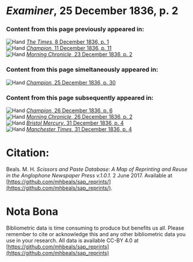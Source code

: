 # *Examiner*, 25 December 1836, p. 2  
  
### Content from this page previously appeared in:  
![Hand](http://scissorsandpaste.net/wp-content/uploads/2017/06/smallhandpointer.png) [*The Times*, 8 December 1836, p. 1](https://mhbeals.github.io/sap_html/The-Times/The-Times-8-December-1836-p-1)  
![Hand](http://scissorsandpaste.net/wp-content/uploads/2017/06/smallhandpointer.png) [*Champion*, 11 December 1836, p. 11](https://mhbeals.github.io/sap_html/Champion/Champion-11-December-1836-p-11)  
![Hand](http://scissorsandpaste.net/wp-content/uploads/2017/06/smallhandpointer.png) [*Morning Chronicle*, 23 December 1836, p. 2](https://mhbeals.github.io/sap_html/Morning-Chronicle/Morning-Chronicle-23-December-1836-p-2)  
  
### Content from this page simeltaneously appeared in:  
![Hand](http://scissorsandpaste.net/wp-content/uploads/2017/06/smallhandpointer.png) [*Champion*, 25 December 1836, p. 30](https://mhbeals.github.io/sap_html/Champion/Champion-25-December-1836-p-30)  
  
### Content from this page subsequently appeared in:  
![Hand](http://scissorsandpaste.net/wp-content/uploads/2017/06/smallhandpointer.png) [*Champion*, 26 December 1836, p. 6](https://mhbeals.github.io/sap_html/Champion/Champion-26-December-1836-p-6)  
![Hand](http://scissorsandpaste.net/wp-content/uploads/2017/06/smallhandpointer.png) [*Morning Chronicle*, 26 December 1836, p. 2](https://mhbeals.github.io/sap_html/Morning-Chronicle/Morning-Chronicle-26-December-1836-p-2)  
![Hand](http://scissorsandpaste.net/wp-content/uploads/2017/06/smallhandpointer.png) [*Bristol Mercury*, 31 December 1836, p. 4](https://mhbeals.github.io/sap_html/Bristol-Mercury/Bristol-Mercury-31-December-1836-p-4)  
![Hand](http://scissorsandpaste.net/wp-content/uploads/2017/06/smallhandpointer.png) [*Manchester Times*, 31 December 1836, p. 4](https://mhbeals.github.io/sap_html/Manchester-Times/Manchester-Times-31-December-1836-p-4)  


# Citation: 

Beals. M. H. *Scissors and Paste Database: A Map of Reprinting and Reuse in the Anglophone Newspaper Press v.1.0.1.* 2 June 2017. Available at [https://github.com/mhbeals/sap_reprints/](https://github.com/mhbeals/sap_reprints/). 

# Nota Bona

Bibliometric data is time consuming to produce but benefits us all. Please remember to cite or acknowledge this and any other bibliometric data you use in your research. All data is available CC-BY 4.0 at [https://github.com/mhbeals/sap_reprints](https://github.com/mhbeals/sap_reprints)